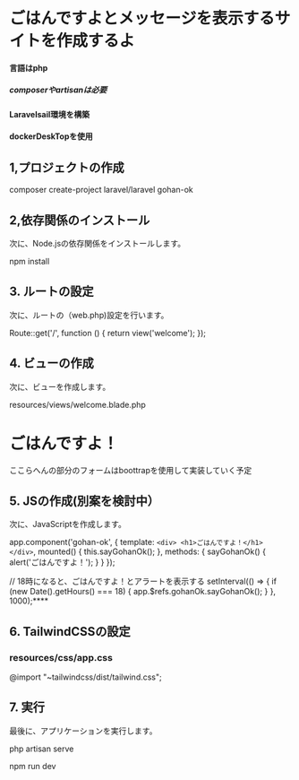 # ごはんですよとメッセージを表示するサイトを作成するよ

#### 言語はphp
##### composerやartisanは必要


#### Laravelsail環境を構築
#### dockerDeskTopを使用


## 1,プロジェクトの作成


composer create-project laravel/laravel gohan-ok


## 2,依存関係のインストール
次に、Node.jsの依存関係をインストールします。

npm install

## 3. ルートの設定
次に、ルートの（web.php)設定を行います。

Route::get('/', function () {
    return view('welcome');
});

## 4. ビューの作成
次に、ビューを作成します。

resources/views/welcome.blade.php
<html>
<head>
    <title>ごはんですよ！</title>
</head>
<body>
    <h1>ごはんですよ！</h1>
</body>
ここらへんの部分のフォームはboottrapを使用して実装していく予定

    
## 5. JSの作成(別案を検討中）
次に、JavaScriptを作成します。

app.component('gohan-ok', {
    template: `
        <div>
            <h1>ごはんですよ！</h1>
        </div>
    `,
    mounted() {
        this.sayGohanOk();
    },
    methods: {
        sayGohanOk() {
            alert('ごはんですよ！');
        }
    }
});

// 18時になると、ごはんですよ！とアラートを表示する
setInterval(() => {
    if (new Date().getHours() === 18) {
        app.$refs.gohanOk.sayGohanOk();
    }
}, 1000);****


## 6. TailwindCSSの設定

### resources/css/app.css
@import "~tailwindcss/dist/tailwind.css";

## 7. 実行
最後に、アプリケーションを実行します。

php artisan serve

npm run dev
